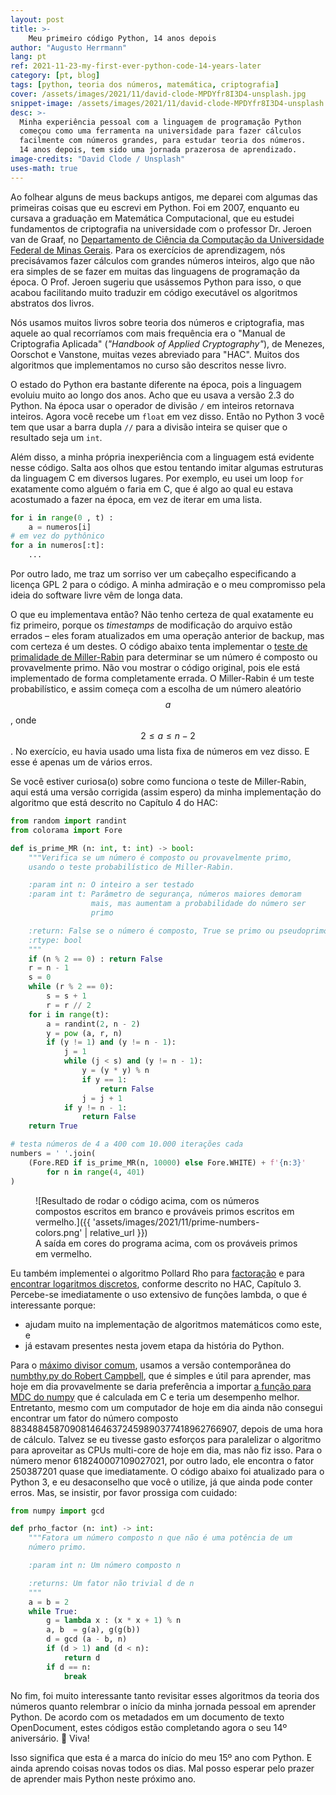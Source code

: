 ```yaml
---
layout: post
title: >-
    Meu primeiro código Python, 14 anos depois
author: "Augusto Herrmann"
lang: pt
ref: 2021-11-23-my-first-ever-python-code-14-years-later
category: [pt, blog]
tags: [python, teoria dos números, matemática, criptografia]
cover: /assets/images/2021/11/david-clode-MPDYfr8I3D4-unsplash.jpg
snippet-image: /assets/images/2021/11/david-clode-MPDYfr8I3D4-unsplash.jpg
desc: >-
  Minha experiência pessoal com a linguagem de programação Python
  começou como uma ferramenta na universidade para fazer cálculos
  facilmente com números grandes, para estudar teoria dos números.
  14 anos depois, tem sido uma jornada prazerosa de aprendizado.
image-credits: "David Clode / Unsplash"
uses-math: true
---
```


Ao folhear alguns de meus backups antigos, me deparei com algumas das
primeiras coisas que eu escrevi em Python. Foi em 2007, enquanto eu
cursava a graduação em Matemática Computacional, que eu estudei
fundamentos de criptografia na universidade com o professor Dr. Jeroen
van de Graaf, no 
[Departamento de Ciência da Computação da Universidade Federal de Minas Gerais](https://dcc.ufmg.br/).
Para os exercícios de aprendizagem, nós precisávamos fazer cálculos
com grandes números inteiros, algo que não era simples de se fazer
em muitas das linguagens de programação da época. O Prof. Jeroen
sugeriu que usássemos Python para isso, o que acabou facilitando
muito traduzir em código executável os algoritmos abstratos dos livros.

Nós usamos muitos livros sobre teoria dos números e criptografia, mas
aquele ao qual recorríamos com mais frequência era o "Manual de
Criptografia Aplicada" (*"Handbook of Applied Cryptography"*), de
Menezes, Oorschot e Vanstone, muitas vezes abreviado para "HAC". Muitos
dos algoritmos que implementamos no curso são descritos nesse livro.

O estado do Python era bastante diferente na época, pois a linguagem
evoluiu muito ao longo dos anos. Acho que eu usava a versão 2.3 do
Python. Na época usar o operador de divisão `/` em inteiros retornava
inteiros. Agora você recebe um `float` em vez disso. Então no Python
3 você tem que usar a barra dupla `//` para a divisão inteira se
quiser que o resultado seja um `int`.

Além disso, a minha própria inexperiência com a linguagem está evidente
nesse código. Salta aos olhos que estou tentando imitar algumas
estruturas da linguagem C em diversos lugares. Por exemplo, eu usei um
loop `for` exatamente como alguém o faria em C, que é algo ao qual eu
estava acostumado a fazer na época, em vez de iterar em uma lista.

```python
for i in range(0 , t) :
    a = numeros[i]
# em vez do pythônico
for a in numeros[:t]:
    ...
```

Por outro lado, me traz um sorriso ver um cabeçalho especificando a
licença GPL 2 para o código. A minha admiração e o meu compromisso pela
ideia do software livre vêm de longa data.

O que eu implementava então? Não tenho certeza de qual exatamente eu
fiz primeiro, porque os *timestamps* de modificação do arquivo estão
errados – eles foram atualizados em uma operação anterior de backup,
mas com certeza é um destes.
O código abaixo tenta implementar o
[teste de primalidade de Miller-Rabin](https://pt.wikipedia.org/wiki/Teste_de_primalidade_de_Miller-Rabin)
para determinar se um número é composto ou provavelmente primo. Não vou
mostrar o código original, pois ele está implementado de forma
completamente errada. O Miller-Rabin é um teste probabilístico, e assim
começa com a escolha de um número aleatório $$ a $$, onde $$ 2 \leq a
\leq n - 2 $$. No exercício, eu havia usado uma lista fixa de números em
vez disso. E esse é apenas um de vários erros.

Se você estiver curiosa(o) sobre como funciona o teste de Miller-Rabin,
aqui está uma versão corrigida (assim espero) da minha implementação do
algoritmo que está descrito no Capítulo 4 do HAC:

```python
from random import randint
from colorama import Fore

def is_prime_MR (n: int, t: int) -> bool:
    """Verifica se um número é composto ou provavelmente primo,
    usando o teste probabilístico de Miller-Rabin.

    :param int n: O inteiro a ser testado
    :param int t: Parâmetro de segurança, números maiores demoram
                  mais, mas aumentam a probabilidade do número ser
                  primo

    :return: False se o número é composto, True se primo ou pseudoprimo
    :rtype: bool
    """
    if (n % 2 == 0) : return False
    r = n - 1
    s = 0
    while (r % 2 == 0):
        s = s + 1
        r = r // 2
    for i in range(t):
        a = randint(2, n - 2)
        y = pow (a, r, n)
        if (y != 1) and (y != n - 1):
            j = 1
            while (j < s) and (y != n - 1):
                y = (y * y) % n
                if y == 1:
                    return False
                j = j + 1
            if y != n - 1:
                return False
    return True

# testa números de 4 a 400 com 10.000 iterações cada
numbers = ' '.join(
    (Fore.RED if is_prime_MR(n, 10000) else Fore.WHITE) + f'{n:3}'
        for n in range(4, 401)
)
```

<figure markdown="1">
![Resultado de rodar o código acima, com os números compostos escritos em branco e prováveis primos escritos em vermelho.]({{ 'assets/images/2021/11/prime-numbers-colors.png' | relative_url }})
<figcaption>A saída em cores do programa acima, com os prováveis primos em vermelho.</figcaption>
</figure>

Eu também implementei o algoritmo Pollard Rho para
[factoração](https://en.wikipedia.org/wiki/Pollard%27s_rho_algorithm)
e para
[encontrar logaritmos discretos](https://en.wikipedia.org/wiki/Pollard%27s_rho_algorithm_for_logarithms),
conforme descrito no HAC, Capítulo 3. Percebe-se imediatamente o
uso extensivo de funções lambda, o que é interessante porque:

* ajudam muito na implementação de algoritmos matemáticos como este, e
* já estavam presentes nesta jovem etapa da história do Python.

Para o 
[máximo divisor comum](https://pt.wikipedia.org/wiki/M%C3%A1ximo_divisor_comum),
usamos a versão contemporânea do
[numbthy.py do Robert Campbell](https://github.com/Robert-Campbell-256/Number-Theory-Python/blob/master/numbthy.py#L54),
que é simples e útil para aprender, mas hoje em dia provavelmente
se daria preferência a importar
[a função para MDC do numpy](https://numpy.org/doc/stable/reference/generated/numpy.gcd.html)
que é calculada em C e teria um desempenho melhor. Entretanto, mesmo
com um computador de hoje em dia ainda não consegui encontrar um
fator do número composto 8834884587090814646372459890377418962766907,
depois de uma hora de cálculo. Talvez se eu tivesse gasto esforços
para paralelizar o algoritmo para aproveitar as CPUs multi-core de hoje em dia, mas não fiz isso. Para o número menor 618240007109027021, por outro lado, ele encontra o fator 250387201 quase que imediatamente. O código abaixo foi atualizado para o
Python 3, e eu desaconselho que você o utilize, já que ainda pode
conter erros. Mas, se insistir, por favor prossiga com cuidado:

```python
from numpy import gcd

def prho_factor (n: int) -> int:
    """Fatora um número composto n que não é uma potência de um
    número primo.

    :param int n: Um número composto n

    :returns: Um fator não trivial d de n
    """
    a = b = 2
    while True:
        g = lambda x : (x * x + 1) % n
        a, b  = g(a), g(g(b))
        d = gcd (a - b, n)
        if (d > 1) and (d < n):
            return d
        if d == n:
            break
```

No fim, foi muito interessante tanto revisitar esses algoritmos da
teoria dos números quanto relembrar o início da minha jornada pessoal
em aprender Python. De acordo com os metadados em um documento de
texto OpenDocument, estes códigos estão completando agora o seu 14º
aniversário. 🎂 Viva!

Isso significa que esta é a marca do início do meu 15º ano com Python.
E ainda aprendo coisas novas todos os dias. Mal posso esperar pelo
prazer de aprender mais Python neste próximo ano.
